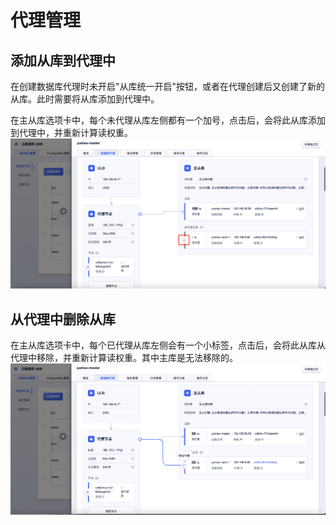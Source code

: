 # 代理管理

## 添加从库到代理中

在创建数据库代理时未开启"从库统一开启"按钮，或者在代理创建后又创建了新的从库。此时需要将从库添加到代理中。

在主从库选项卡中，每个未代理从库左侧都有一个加号，点击后，会将此从库添加到代理中，并重新计算读权重。
![image](/images/read-weight-2.png)

## 从代理中删除从库

在主从库选项卡中，每个已代理从库左侧会有一个小标签，点击后，会将此从库从代理中移除，并重新计算读权重。其中主库是无法移除的。
![image](/images/read-weight-3.png)